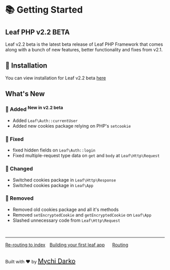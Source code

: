 # 📚 Getting Started

## Leaf PHP v2.2 BETA

Leaf v2.2 beta is the latest beta release of Leaf PHP Framework that comes along with a bunch of new features, better functionality and fixes from v2.1.

## 📁 Installation

You can view installation for Leaf v2.2 beta [here](leaf/v/2.2-beta/intro/)

## What's New

### 📑 Added <sup class="new-tag-1">New in v2.2 beta</sup>

- Added `Leaf\Auth::currentUser`
- Added new cookies package relying on PHP's `setcookie`

### 🔧 Fixed

- fixed hidden fields on `Leaf\Auth::login`
- Fixed multiple-request type data on `get` and `body` at `Leaf\Http\Request`

### 🎈 Changed

- Switched cookies package in `Leaf\Http\Response`
- Switched cookies package in `Leaf\App`

### 🚚 Removed

- Removed old cookies package and all it's methods
- Removed `setEncryptedCookie` and `getEncryptedCookie` on `Leaf\App`
- Slashed unnecessary code from `Leaf\Http\Request`

<br>
<hr>

<a href="#/leaf/v/2.2-beta/intro/htaccess" style="margin: 0px;">Re-routing to index</a>
<a href="#/leaf/v/2.2-beta/intro/first" style="margin: 0px 10px;">Building your first leaf app</a>
<a href="#/leaf/v/2.2-beta/routing/" style="margin: 0px 10px;">Routing</a>

<br>
Built with ❤ by <a href="https://mychi.netlify.app" style="font-size: 20px; color: #111;" target="_blank">Mychi Darko</a>
